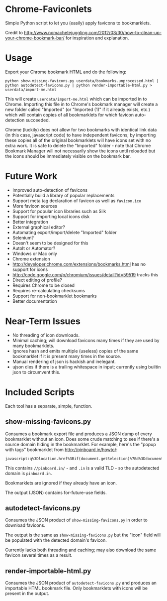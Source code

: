 Chrome-Faviconlets
==================

Simple Python script to let you (easily) apply favicons to bookmarklets.

Credit to http://www.nomachetejuggling.com/2012/03/30/how-to-clean-up-your-chrome-bookmark-bar/ for inspiration and explanation.

Usage
=====

Export your Chrome bookmark HTML and do the following:

    python show-missing-favicons.py userdata/bookmarks.unprocessed.html | python autodetect-favicons.py | python render-importable-html.py > userdata/import-me.html

This will create `userdata/import-me.html` which can be imported in to Chrome. Importing this file in to Chrome's bookmark manager will create a new folder called "Imported" (or "Imported (1)" if it already exists, etc.) which will contain copies of all bookmarklets for which favicon auto-detection succeeded.

Chrome (luckily) does not allow for two bookmarks with identical link data (in this case, javascript code) to have independent favicons; by importing these copies all of the original bookmarklets will have icons set with no extra work. It is safe to delete the "Imported" folder - note that Chrome Bookmark Manager will not necessarily show the icons until reloaded but the icons should be immediately visible on the bookmark bar.

Future Work
===========

* Improved auto-detection of favicons
 * Potentially build a library of popular replacements
 * Support meta tag declaration of favicon as well as `favicon.ico`
* More favicon sources
 * Support for popular icon libraries such as Silk
 * Support for importing local icons disk
* Better integration
 * External graphical editor?
 * Automating export/import/delete "Imported" folder
  * Selenium?
   * Doesn't seem to be designed for this
  * AutoIt or Automator?
   * Windows or Mac only
 * Chrome extension
  * http://developer.chrome.com/extensions/bookmarks.html has no support for icons
  * http://code.google.com/p/chromium/issues/detail?id=59519 tracks this
 * Direct editing of profile?
  * Requires Chrome to be closed
  * Requires re-calculating checksums
* Support for non-bookmarklet bookmarks
* Better documentation

Near-Term Issues
================

* No threading of icon downloads.
* Minimal caching; will download favicons many times if they are used by many bookmarklets.
* Ignores hash and emits multiple (useless) copies of the same bookmarklet if it is present many times in the source.
* Manual rendering of json is hackish and inelegant.
* ujson dies if there is a trailing whitespace in input; currently using builtin json to circumvent this.

Included Scripts
================

Each tool has a separate, simple, function.

show-missing-favicons.py
------------------------

Consumes a bookmark export file and produces a JSON dump of every bookmarklet without an icon. Does some crude matching to see if there's a source domain hiding in the bookmarklet. For example, here's the "popup with tags" bookmarklet from http://pinboard.in/howto/:

    javascript:q%3Dlocation.href%3Bif(document.getSelection)%7Bd%3Ddocument.getSelection()%3B%7Delse%7Bd%3D%27%27%3B%7D%3Bp%3Ddocument.title%3Bvoid(open(%27https://pinboard.in/add%3Fshowtags%3Dyes%26url%3D%27%2BencodeURIComponent(q)%2B%27%26description%3D%27%2BencodeURIComponent(d)%2B%27%26title%3D%27%2BencodeURIComponent(p),%27Pinboard%27,%27toolbar%3Dno,scrollbars%3Dyes,width%3D750,height%3D700%27))%3B

This contains `//pinboard.in/` - and `.in` is a valid TLD - so the autodetected domain is `pinboard.in`.

Bookmarklets are ignored if they already have an icon.

The output (JSON) contains for-future-use fields.

autodetect-favicons.py
----------------------

Consumes the JSON product of `show-missing-favicons.py` in order to download favicons.

The output is the same as `show-missing-favicons.py` but the "icon" field will be populated with the detected domain's favicon.

Currently lacks both threading and caching; may also download the same favicon several times as a result.

render-importable-html.py
-------------------------

Consumes the JSON product of `autodetect-favicons.py` and produces an importable HTML bookmark file. Only bookmarklets with icons will be present in the output.
